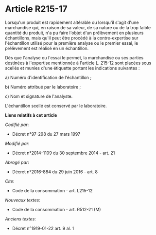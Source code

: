 # Article R215-17

Lorsqu'un produit est rapidement altérable ou lorsqu'il s'agit d'une marchandise qui, en raison de sa valeur, de sa nature ou
de la trop faible quantité du produit, n'a pu faire l'objet d'un prélèvement en plusieurs échantillons, mais qu'il peut être
procédé à la contre-expertise sur l'échantillon utilisé pour la première analyse ou le premier essai, le prélèvement est
réalisé en un échantillon. 

Dès que l'analyse ou l'essai le permet, la marchandise ou ses parties destinées à l'expertise mentionnée à l'article L.
215-12 sont placées sous scellés et munies d'une étiquette portant les indications suivantes : 

a) Numéro d'identification de l'échantillon ; 

b) Numéro attribué par le laboratoire ; 

c) Nom et signature de l'analyste. 

L'échantillon scellé est conservé par le laboratoire.

**Liens relatifs à cet article**

_Codifié par_:

  - Décret n°97-298 du 27 mars 1997

_Modifié par_:

  - Décret n°2014-1109 du 30 septembre 2014 - art. 21

_Abrogé par_:

  - Décret n°2016-884 du 29 juin 2016 - art. 8

_Cite_:

  - Code de la consommation - art. L215-12

_Nouveaux textes_:

  - Code de la consommation - art. R512-21 (M)

_Anciens textes_:

  - Décret n°1919-01-22 art. 9 al. 1
